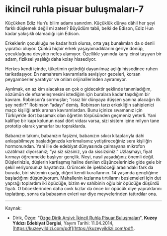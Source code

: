 # ikincil ruhla pisuar buluşmaları-7

Küçükken Ediz Hun’u bilim adamı sanırdım. Küçüklük dünya
dâhil her şeyi farklı düşlemek değil mi zaten? Büyüdüm tabii, belki
de Edison, Ediz Hun kadar yakışıklı olamadığı için Edison.

Erkeklerin çocukluğu ne kadar hızlı olursa, orta yaş bunalımları da
o denli yıpratıcı oluyor. Çünkü hiçbir erkek yaşayamadıklarını geriye dönüp, çocukluğuna devşirip nefes alamıyor. Özellikle yanında
karşı cinsi taşıyan bir adam, fiziksel yaşlılığı daha kolay hissediyor.

Herkes kendi içinde, tüketimin getirdiği dayanılmaz açlığı hissedince ruhen tarikatlaşıyor. En namahrem kavramlarla sevişiyor geceleri,
korsan peygamberler yaratıyor ve onları orijinallerinden ayıramıyor.

Ayrılmak, en az kim alacaksa en çok o gidecektir şeklinde tanımladığım, sözümün de efsaneleşmesini istediğim için buralara kadar taşıdığım bir kavram. Robinson’a sormuşlar; “ıssız bir dünyaya düşsen
yanına alacağın ilk şey nedir?” Robinson “adayı” demiş. Robinson
tarzı erkekliğin sahiplenici maço kişiliği artık aranan kavramlardan.
Bunu içinize sıvamanız için Türkiye’de dört basamak olan öğretim
törpüsünden geçmeniz yeterli. Yani kalifiye bir kapı kolunun nasıl
dört vidası varsa, sizi sistem içine milyon tane prototip olarak yamarlar bu topraklarda.

Babanızın takımı, babanızın faşizmi, babanızın sıkıcı kitaplarıyla
dahi anlaşabilmeye başladığınızda korkmalısınız yetiştireceğiniz sera
kişiliğin hormonundan. Yani ille de edebiyat dünyasında çalmayana mikrofon uzatılmaz diyorsanız; “ya siz sizsiniz, ya da sissizsiniz.”
Uzlaşmayı, fiyat kırmayı öğrenmekle başlıyor gençlik. Neyi, nasıl
yaşadığınız önemli değil. Düşlerinizle, düşlerin kartlaşmış haline
denilen düşüncelerinizle gide gele bir şekil veriyorsunuz hayatınıza. Örümcek ile ipekböceği arasındaki fark da burada, biri sistemin
uşağı, diğeri kendi kurallarının. 14 yaşımda gençliğime başladığımı
düşünüyorum. Mahallenin kızlarına tırtıllarını beslemeleri için dut
yaprağı toplardım iki öpücüğe, bizim ev sahibinin oğlu bir öpücüğe
düşürdü fiyatı. O böceklerinden daha cıvık kızlar da önce bir öpücük diye yapraklarını toplattırıp, sonra da babasının evleri var diye
meyvelerinden tattırdılar ona.

---
Kaynak: 

- Dirik, Özge: "[Özge Dirik Arşivi: İkincil Ruhla Pisuar Buluşmaları](https://kuzeyyildizi.com/files/ozgedirik-pisuar.pdf)", **Kuzey Yıldızı Edebiyat Dergisi**, Yayım Tarihi: 11.04.2014, [https://kuzeyyildizi.com/pdf](https://kuzeyyildizi.com/pdf).
